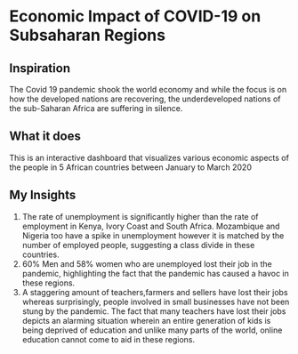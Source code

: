 # Economic Impact of COVID-19 on Subsaharan Regions

## Inspiration
The Covid 19 pandemic shook the world economy and while the focus is on how the developed nations are recovering, the underdeveloped nations of the sub-Saharan Africa are suffering in silence.

## What it does
This is an interactive dashboard that visualizes various economic aspects of the people in 5 African countries between January to March 2020

## My Insights
1. The rate of unemployment is significantly higher than the rate of employment in Kenya, Ivory Coast and South Africa. Mozambique and Nigeria too have a spike in unemployment however it is matched by the number of employed people, suggesting a class divide in these countries. 
2. 60% Men and 58% women who are unemployed lost their job in the pandemic, highlighting the fact that the pandemic has caused a havoc in these regions. 
3. A staggering amount of teachers,farmers and sellers have lost their jobs whereas surprisingly, people involved in small businesses have not been stung by the pandemic. The fact that many teachers have lost their jobs depicts an alarming situation wherein an entire generation of kids is being deprived of education and unlike many parts of the world, online education cannot come to aid in these regions.
